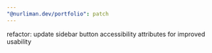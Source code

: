```yaml
---
"@nurliman.dev/portfolio": patch
---
```


refactor: update sidebar button accessibility attributes for improved usability
